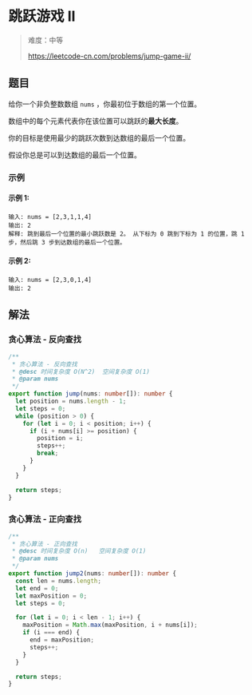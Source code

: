 # 跳跃游戏 II

> 难度：中等
>
> https://leetcode-cn.com/problems/jump-game-ii/

## 题目

给你一个非负整数数组 `nums` ，你最初位于数组的第一个位置。

数组中的每个元素代表你在该位置可以跳跃的**最大长度**。

你的目标是使用最少的跳跃次数到达数组的最后一个位置。

假设你总是可以到达数组的最后一个位置。

### 示例

#### 示例 1:

```
输入: nums = [2,3,1,1,4]
输出: 2
解释: 跳到最后一个位置的最小跳跃数是 2。 从下标为 0 跳到下标为 1 的位置，跳 1 步，然后跳 3 步到达数组的最后一个位置。
```

#### 示例 2:

```
输入: nums = [2,3,0,1,4]
输出: 2
```

## 解法

### 贪心算法 - 反向查找

```typescript
/**
 * 贪心算法 - 反向查找
 * @desc 时间复杂度 O(N^2)  空间复杂度 O(1)
 * @param nums
 */
export function jump(nums: number[]): number {
  let position = nums.length - 1;
  let steps = 0;
  while (position > 0) {
    for (let i = 0; i < position; i++) {
      if (i + nums[i] >= position) {
        position = i;
        steps++;
        break;
      }
    }
  }

  return steps;
}
```

### 贪心算法 - 正向查找

```typescript
/**
 * 贪心算法 - 正向查找
 * @desc 时间复杂度 O(n)   空间复杂度 O(1)
 * @param nums
 */
export function jump2(nums: number[]): number {
  const len = nums.length;
  let end = 0;
  let maxPosition = 0;
  let steps = 0;

  for (let i = 0; i < len - 1; i++) {
    maxPosition = Math.max(maxPosition, i + nums[i]);
    if (i === end) {
      end = maxPosition;
      steps++;
    }
  }

  return steps;
}
```
